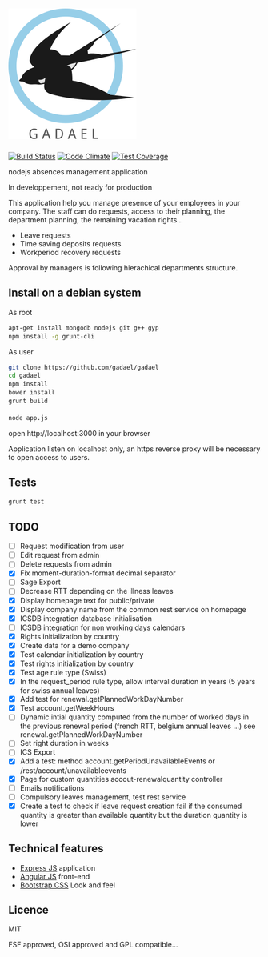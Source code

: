 # ![Gadael](public/images/logoText256.png)

[![Build Status](https://travis-ci.org/gadael/gadael.svg)](https://travis-ci.org/gadael/gadael)
[![Code Climate](https://codeclimate.com/github/gadael/gadael/badges/gpa.svg)](https://codeclimate.com/github/gadael/gadael)
[![Test Coverage](https://codeclimate.com/github/gadael/gadael/badges/coverage.svg)](https://codeclimate.com/github/gadael/gadael/coverage)

nodejs absences management application

In developpement, not ready for production




This application help you manage presence of your employees in your company. The staff can do requests, access to their planning, the department planning, the remaining vacation rights...

* Leave requests
* Time saving deposits requests
* Workperiod recovery requests

Approval by managers is following hierachical departments structure.


## Install on a debian system

As root

```bash
apt-get install mongodb nodejs git g++ gyp
npm install -g grunt-cli
```

As user

```bash
git clone https://github.com/gadael/gadael
cd gadael
npm install
bower install
grunt build

node app.js
```

open http://localhost:3000 in your browser

Application listen on localhost only, an https reverse proxy will be necessary to open access to users.


## Tests

```bash
grunt test
```

## TODO

- [ ] Request modification from user
- [ ] Edit request from admin
- [ ] Delete requests from admin
- [x] Fix moment-duration-format decimal separator
- [ ] Sage Export
- [ ] Decrease RTT depending on the illness leaves
- [x] Display homepage text for public/private
- [x] Display company name from the common rest service on homepage
- [x] ICSDB integration database initialisation
- [ ] ICSDB integration for non working days calendars
- [x] Rights initialization by country
- [x] Create data for a demo company
- [x] Test calendar initialization by country
- [x] Test rights initialization by country
- [x] Test age rule type (Swiss)
- [x] In the request_period rule type, allow interval duration in years (5 years for swiss annual leaves)
- [x] Add test for renewal.getPlannedWorkDayNumber
- [x] Test account.getWeekHours
- [ ] Dynamic intial quantity computed from the number of worked days in the previous renewal period (french RTT, belgium annual leaves ...) see renewal.getPlannedWorkDayNumber
- [ ] Set right duration in weeks
- [ ] ICS Export
- [x] Add a test: method account.getPeriodUnavailableEvents or /rest/account/unavailableevents
- [x] Page for custom quantities accout-renewalquantity controller
- [ ] Emails notifications
- [ ] Compulsory leaves management, test rest service
- [x] Create a test to check if leave request creation fail if the consumed quantity is greater than available quantity but the duration quantity is lower

## Technical features

* [Express JS](http://expressjs.com/) application
* [Angular JS](https://angularjs.org/) front-end
* [Bootstrap CSS](http://getbootstrap.com/) Look and feel



## Licence

MIT

FSF approved, OSI approved and GPL compatible...